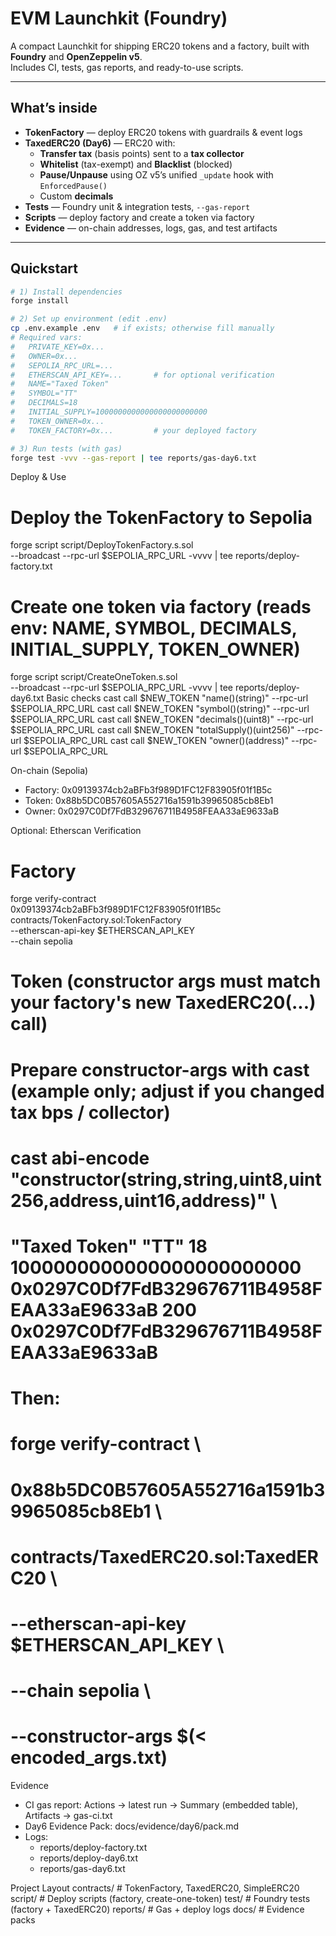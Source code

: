 # EVM Launchkit (Foundry)

A compact Launchkit for shipping ERC20 tokens and a factory, built with **Foundry** and **OpenZeppelin v5**.  
Includes CI, tests, gas reports, and ready-to-use scripts.

---

## What’s inside

- **TokenFactory** — deploy ERC20 tokens with guardrails & event logs
- **TaxedERC20 (Day6)** — ERC20 with:
  - **Transfer tax** (basis points) sent to a **tax collector**
  - **Whitelist** (tax-exempt) and **Blacklist** (blocked)
  - **Pause/Unpause** using OZ v5’s unified `_update` hook with `EnforcedPause()`
  - Custom **decimals**
- **Tests** — Foundry unit & integration tests, `--gas-report`
- **Scripts** — deploy factory and create a token via factory
- **Evidence** — on-chain addresses, logs, gas, and test artifacts

---

## Quickstart

```bash
# 1) Install dependencies
forge install

# 2) Set up environment (edit .env)
cp .env.example .env   # if exists; otherwise fill manually
# Required vars:
#   PRIVATE_KEY=0x...
#   OWNER=0x...
#   SEPOLIA_RPC_URL=...
#   ETHERSCAN_API_KEY=...       # for optional verification
#   NAME="Taxed Token"
#   SYMBOL="TT"
#   DECIMALS=18
#   INITIAL_SUPPLY=1000000000000000000000000
#   TOKEN_OWNER=0x...
#   TOKEN_FACTORY=0x...         # your deployed factory

# 3) Run tests (with gas)
forge test -vvv --gas-report | tee reports/gas-day6.txt

```
Deploy & Use
# Deploy the TokenFactory to Sepolia
forge script script/DeployTokenFactory.s.sol \
  --broadcast --rpc-url $SEPOLIA_RPC_URL -vvvv | tee reports/deploy-factory.txt

# Create one token via factory (reads env: NAME, SYMBOL, DECIMALS, INITIAL_SUPPLY, TOKEN_OWNER)
forge script script/CreateOneToken.s.sol \
  --broadcast --rpc-url $SEPOLIA_RPC_URL -vvvv | tee reports/deploy-day6.txt
Basic checks
cast call $NEW_TOKEN "name()(string)"         --rpc-url $SEPOLIA_RPC_URL
cast call $NEW_TOKEN "symbol()(string)"       --rpc-url $SEPOLIA_RPC_URL
cast call $NEW_TOKEN "decimals()(uint8)"      --rpc-url $SEPOLIA_RPC_URL
cast call $NEW_TOKEN "totalSupply()(uint256)" --rpc-url $SEPOLIA_RPC_URL
cast call $NEW_TOKEN "owner()(address)"       --rpc-url $SEPOLIA_RPC_URL

On-chain (Sepolia)
* Factory: 0x09139374cb2aBFb3f989D1FC12F83905f01f1B5c
* Token: 0x88b5DC0B57605A552716a1591b39965085cb8Eb1
* Owner: 0x0297C0Df7FdB329676711B4958FEAA33aE9633aB

Optional: Etherscan Verification
# Factory
forge verify-contract \
  0x09139374cb2aBFb3f989D1FC12F83905f01f1B5c \
  contracts/TokenFactory.sol:TokenFactory \
  --etherscan-api-key $ETHERSCAN_API_KEY \
  --chain sepolia

# Token (constructor args must match your factory's new TaxedERC20(...) call)
# Prepare constructor-args with cast (example only; adjust if you changed tax bps / collector)
# cast abi-encode "constructor(string,string,uint8,uint256,address,uint16,address)" \
#  "Taxed Token" "TT" 18 1000000000000000000000000 0x0297C0Df7FdB329676711B4958FEAA33aE9633aB 200 0x0297C0Df7FdB329676711B4958FEAA33aE9633aB

# Then:
# forge verify-contract \
#   0x88b5DC0B57605A552716a1591b39965085cb8Eb1 \
#   contracts/TaxedERC20.sol:TaxedERC20 \
#   --etherscan-api-key $ETHERSCAN_API_KEY \
#   --chain sepolia \
#   --constructor-args $(< encoded_args.txt)

Evidence
* CI gas report: Actions → latest run → Summary (embedded table), Artifacts → gas-ci.txt
* Day6 Evidence Pack: docs/evidence/day6/pack.md
* Logs:
    * reports/deploy-factory.txt
    * reports/deploy-day6.txt
    * reports/gas-day6.txt

Project Layout
contracts/   # TokenFactory, TaxedERC20, SimpleERC20
script/      # Deploy scripts (factory, create-one-token)
test/        # Foundry tests (factory + TaxedERC20)
reports/     # Gas + deploy logs
docs/        # Evidence packs
